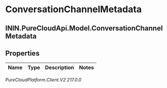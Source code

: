 # ConversationChannelMetadata

## ININ.PureCloudApi.Model.ConversationChannelMetadata

## Properties

|Name | Type | Description | Notes|
|------------ | ------------- | ------------- | -------------|



_PureCloudPlatform.Client.V2 217.0.0_

